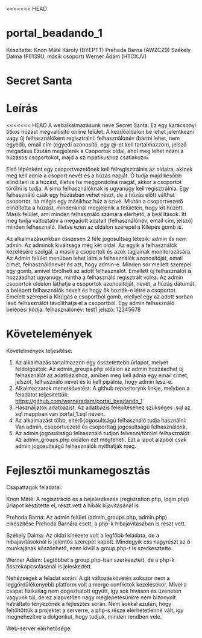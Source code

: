 <<<<<<< HEAD
# portal_beadando_1

Készítette:
Knon Máté Károly (BYEPTT)
Prehoda Barna (AWZCZ9)
Székely Dalma (F6139U, másik csoport)
Werner Ádám (HTOXJV)

# Secret Santa

# Leírás

<<<<<<< HEAD
A webalkalmazásunk neve Secret Santa. Ez egy karácsonyi titkos húzást megvalósító online felület.
A kezdőoldalon be lehet jelentkezni vagy új felhasználóként regisztrálni: felhasználónév (bármi lehet, nem egyedi), email cím (egyedi azonosító, egy @-et kell tartalmazzon), jelszó megadása
Ezután megjelenik a Csoportok oldal, ahol meg lehet nézni a húzásos csoportokot, majd a szimpatikushoz csatlakozni.

Első lépésként egy csoportvezetőnek kell felregisztrálnia az oldalra, akinek meg kell adnia a csoport nevét és a húzás napját. Ő tudja majd később elindítani is a húzást, illetve ha meggondolná magát, akkor a csoportot törölni is tudja.
A sima felhasználóknak is ugyanúgy kell regisztrálnia. Egy felhasználó csak egy húzásban vehet részt, de a húzás előtt válthat csoportot, ha mégis egy másikhoz húz a szíve.
Miután a csoportvezető elindította a húzást, mindenkinál megjelenik a felületen, hogy kit húzott.
Másik felület, ami minden felhasználó számára elérhető, a beállítások. Itt meg tudja változtatni a megadott adatait (felhasználónév, email cím, jelszó) minden felhasználó. Illetve ezen az oldalon szerepel a Kilépés gomb is.

Az alkalmazásunkban összesen 2 féle jogosultság létezik: admin és nem admin.
Az adminok kiváltsága még két oldal. Az egyik a felhasználók kezelésére szolgál, a másik a csoportok és azok tagjainak monitorozására. Az Admin felület menüben lehet látni a felhasználók azonosítóját, email címét, felhasználónevét és azt, hogy admin-e. Minden sor mellett szerepel egy gomb, amivel törölheti az adott felhasználót. Emellett új felhasználót is hozzáadhat ugyanúgy, mintha a felhasználó regisztrált volna. Az admin csoportok oldalon láthatja a csoportok azonosítóját, nevét, a húzás dátumát, a belépett felhasználók neveit és hogy ők hozták-e létre a csoportot. Emelett szerepel a Kirúgás a csoportból gomb, mellyel egy az adott sorban lévő felhasználót távolíthatja el a csoportból.
Egy admin felhasználó belépési kódja:
felhasználónév: test1
jelszó: 12345678

# Követelemények

Követelmények teljesítése:
1. Az alkalmazás tartalmazzon egy összetettebb űrlapot, melyet feldolgoztok:
Az admin_groups.php oldalon az admin hozzáadhat új felhasználót az adatbázishoz, amiben meg kell adnia egy email címet, jelszót, felhasználó nevet és ki kell pipálnia, hogy admin lesz-e.
2. Alkalmazzatok menetkövetést:
A github repositorynk linkje, melyben a feladatot teljesítettük:
https://github.com/werneradam/portal_beadando_1
3. Használjatok adatbázist:
Az adatbázis felépítéséhez szükséges .sql az sql mappban van portal_1.sql néven.
4. Az alkalmazást több, eltérő jogosultságú felhasználó tudja használni:
Van admin, csoportvezető és csoporttag jogosultságú felhasználónk.
5. Az admin jogosultságú felhasználó tudjon felvenni/törölni felhasználót:
Az admin_groups.php oldalon ezt megteheti. Ezt a lapot alapból csak admin jogosultságú felhasználók nyithatják meg.

# Fejlesztői munkamegosztás

Csapattagok feladatai:

Knon Máté:
A regisztráció és a bejelentkezés (registration.php, login.php) űrlapot készítette el, részt vett a hibák kijavításánál is.

Prehoda Barna:
Az admin felület (admin\_groups.php, admin.php) elkészítése Prehoda Barnára esett, a php-k hibajavításában is részt vett.

Székely Dalma:
Az oldal kinézete volt a legfőbb feladata, de a hibajavításoknál is jelentős szerepet kapott. Mindegyik css nagyrészt az ő munkájának köszönhető, ezen kívül a group.php-t is szerkesztette.

Werner Ádám:
Legtöbbet a group.php-ban szerkesztett, de a php-k összekapcsolásánál is jeleskedett.

Nehézségek a feladat során:
A git változáskövetés sokszor nem a leggördülékenyebb platform volt a merge conflictok kezelésekor.
Mivel a csapat fizikailag nem dogozhatott együtt, így sok híváson és üzeneten vagyunk túl, de ez alapvetően nagy meglepetésünkre nem bizonyult hátráltató tényezőnek a fejlesztés során.
Nem sokkal azután, hogy feltöltöttük a projektet a serverre, a php-s része elérhetetlenné vált, így megnehezítve a dolgonkut, hogy tudjuk, minden rendben vele.

Web-server elérhetősége:
